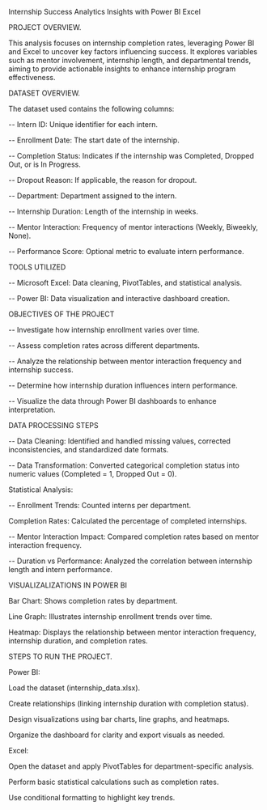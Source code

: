 Internship Success Analytics Insights with Power BI Excel



PROJECT OVERVIEW.

This analysis focuses on internship completion rates, leveraging Power BI and Excel to uncover key factors influencing success. It explores variables such as mentor involvement, internship length, and departmental trends, aiming to provide actionable insights to enhance internship program effectiveness.



DATASET OVERVIEW.

The dataset used contains the following columns:

-- Intern ID: Unique identifier for each intern.

-- Enrollment Date: The start date of the internship.

-- Completion Status: Indicates if the internship was Completed, Dropped Out, or is In Progress.

-- Dropout Reason: If applicable, the reason for dropout.

-- Department: Department assigned to the intern.

-- Internship Duration: Length of the internship in weeks.

-- Mentor Interaction: Frequency of mentor interactions (Weekly, Biweekly, None).

-- Performance Score: Optional metric to evaluate intern performance.

TOOLS UTILIZED

-- Microsoft Excel: Data cleaning, PivotTables, and statistical analysis.

-- Power BI: Data visualization and interactive dashboard creation.



OBJECTIVES OF THE PROJECT

-- Investigate how internship enrollment varies over time.

-- Assess completion rates across different departments.

-- Analyze the relationship between mentor interaction frequency and internship success.

-- Determine how internship duration influences intern performance.

-- Visualize the data through Power BI dashboards to enhance interpretation.

DATA PROCESSING STEPS

-- Data Cleaning: Identified and handled missing values, corrected inconsistencies, and standardized date formats.

-- Data Transformation: Converted categorical completion status into numeric values (Completed = 1, Dropped Out = 0).

Statistical Analysis:

-- Enrollment Trends: Counted interns per department.

Completion Rates: Calculated the percentage of completed internships.

-- Mentor Interaction Impact: Compared completion rates based on mentor interaction frequency.

-- Duration vs Performance: Analyzed the correlation between internship length and intern performance.



VISUALIZALIZATIONS IN POWER BI

Bar Chart: Shows completion rates by department.

Line Graph: Illustrates internship enrollment trends over time.

Heatmap: Displays the relationship between mentor interaction frequency, internship duration, and completion rates.



STEPS TO RUN THE PROJECT.

Power BI:

Load the dataset (internship_data.xlsx).

Create relationships (linking internship duration with completion status).

Design visualizations using bar charts, line graphs, and heatmaps.

Organize the dashboard for clarity and export visuals as needed.

Excel:

Open the dataset and apply PivotTables for department-specific analysis.

Perform basic statistical calculations such as completion rates.

Use conditional formatting to highlight key trends.
